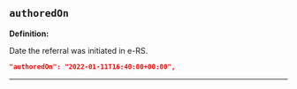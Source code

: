 ## `authoredOn`

<b>Definition:</b><br>

Date the referral was initiated in e-RS.

```json
"authoredOn": "2022-01-11T16:40:00+00:00",
```
---
